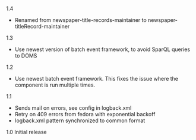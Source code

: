 1.4
 * Renamed from newspaper-title-records-maintainer to newspaper-titleRecord-maintainer

1.3
 * Use newest version of batch event framework, to avoid SparQL queries to DOMS

1.2
 * Use newest batch event framework. This fixes the issue where the component is run multiple times.

1.1
 * Sends mail on errors, see config in logback.xml
 * Retry on 409 errors from fedora with exponential backoff
 * logback.xml pattern synchronized to common format

1.0
Initial release
